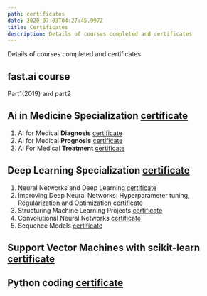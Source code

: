 ```yaml
---
path: certificates
date: 2020-07-03T04:27:45.997Z
title: Certificates
description: Details of courses completed and certificates
---
```

Details of courses completed and certificates

## fast.ai course 

Part1(2019) and part2



## Ai in Medicine Specialization [certificate](https://www.coursera.org/account/accomplishments/specialization/certificate/PZBCVPBDGV3S)

1. AI for Medical **Diagnosis** [certificate](https://www.coursera.org/account/accomplishments/certificate/R4XBXQ9CCSFR)
2. AI for Medical **Prognosis** [certificate](https://www.coursera.org/account/accomplishments/certificate/M4KE3YYHJZ5S)
3. AI For Medical **Treatment** [certificate](https://www.coursera.org/account/accomplishments/certificate/VNSUNNAVFC8U)



## Deep Learning Specialization [certificate](https://www.coursera.org/account/accomplishments/specialization/certificate/LTBB3US6ZFRT)

1. Neural Networks and Deep Learning [certificate](https://www.coursera.org/account/accomplishments/certificate/RTRESEPSGNGN) 
2. Improving Deep Neural Networks: Hyperparameter tuning, Regularization and Optimization [certificate](https://www.coursera.org/account/accomplishments/certificate/6VFGPCFANZ7N) 
3. Structuring Machine Learning Projects [certificate](https://www.coursera.org/account/accomplishments/certificate/Y44X44MPV2UY) 
4. Convolutional Neural Networks [certificate](https://www.coursera.org/account/accomplishments/certificate/ZANHQ7SQ7RS7) 
5. Sequence Models [certificate](https://www.coursera.org/account/accomplishments/certificate/VBUFRLP7CB8S)



## Support Vector Machines with scikit-learn [certificate](https://www.coursera.org/account/accomplishments/certificate/9XK3EHX9AJHQ)



## Python coding [certificate](https://drive.google.com/file/d/17w_RnySZqObvnTQE9OzlrJ6E8EYZvJLn/view)
